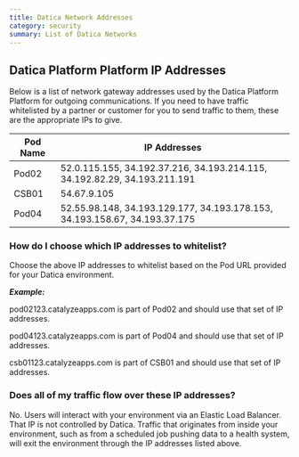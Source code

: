 ```yaml
---
title: Datica Network Addresses
category: security
summary: List of Datica Networks
---
```


## Datica Platform Platform IP Addresses

Below is a list of network gateway addresses used by the Datica Platform Platform for outgoing communications. If you need to have traffic whitelisted by a partner or customer for you to send traffic to them, these are the appropriate IPs to give.

| Pod Name | IP Addresses |
|-------|--------|
| Pod02 | 52.0.115.155, 34.192.37.216, 34.193.214.115, 34.192.82.29, 34.193.211.191 |
| CSB01 | 54.67.9.105 |
| Pod04 | 52.55.98.148, 34.193.129.177, 34.193.178.153, 34.193.158.67, 34.193.37.175 |

### How do I choose which IP addresses to whitelist?

Choose the above IP addresses to whitelist based on the Pod URL provided for your Datica environment.

***Example:***

pod02123.catalyzeapps.com is part of Pod02 and should use that set of IP addresses.

pod04123.catalyzeapps.com is part of Pod04 and should use that set of IP addresses.

csb01123.catalyzeapps.com is part of CSB01 and should use that set of IP addresses.

### Does all of my traffic flow over these IP addresses?

No. Users will interact with your environment via an Elastic Load Balancer. That IP is not controlled by Datica. Traffic that originates from inside your environment, such as from a scheduled job pushing data to a health system, will exit the environment through the IP addresses listed above.
